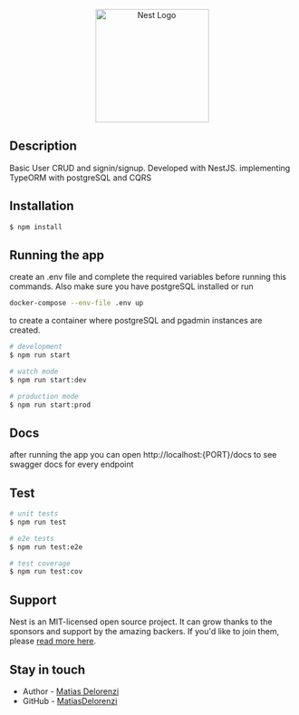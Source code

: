 <p align="center">
  <a href="http://nestjs.com/" target="blank"><img src="https://nestjs.com/img/logo-small.svg" width="200" alt="Nest Logo" /></a>
</p>

[circleci-image]: https://img.shields.io/circleci/build/github/nestjs/nest/master?token=abc123def456
[circleci-url]: https://circleci.com/gh/nestjs/nest

## Description

Basic User CRUD and signin/signup. Developed with NestJS. implementing TypeORM with postgreSQL and CQRS

## Installation

```bash
$ npm install
```

## Running the app

create an .env file and complete the required variables before running this commands. Also make sure you have postgreSQL installed or run

```bash
docker-compose --env-file .env up
```

to create a container where postgreSQL and pgadmin instances are created.

```bash
# development
$ npm run start

# watch mode
$ npm run start:dev

# production mode
$ npm run start:prod
```

## Docs

after running the app you can open http://localhost:{PORT}/docs to see swagger docs for every endpoint

## Test

```bash
# unit tests
$ npm run test

# e2e tests
$ npm run test:e2e

# test coverage
$ npm run test:cov
```

## Support

Nest is an MIT-licensed open source project. It can grow thanks to the sponsors and support by the amazing backers. If you'd like to join them, please [read more here](https://docs.nestjs.com/support).

## Stay in touch

- Author - [Matias Delorenzi](https://www.linkedin.com/in/matias-delorenzi/)
- GitHub - [MatiasDelorenzi](https://github.com/MatiasDelorenzi)
